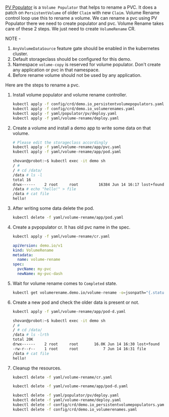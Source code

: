 [PV Populator](https://github.com/shovanmaity/k8s-volume-copy/blob/main/docs/demo/01_pv_populator.md) is a `Volume Populator` that helps to rename a PVC. It does a patch on `PersistentVolume` of older `Claim` with new `Claim`. Volume Rename control loop use this to rename a volume. We can rename a pvc using PV Populator there we need to create populator and pvc. Volume Rename takes care of these 2 steps. We just need to create `VolumeRename` CR.

NOTE -
1. `AnyVolumeDataSource` feature gate should be enabled in the kubernetes cluster.
2. Default storageclass should be configured for this demo.
3. Namespace `volume-copy` is reserved for volume populator. Don't create any application or pvc in that namespace.
4. Before rename volume should not be used by any application.

Here are the steps to rename a pvc.
1. Install volume populator and volume rename controller.
   ```bash
   kubectl apply -f config/crd/demo.io_persistentvolumepopulators.yaml
   kubectl apply -f config/crd/demo.io_volumerenames.yaml
   kubectl apply -f yaml/populator/pv/deploy.yaml
   kubectl apply -f yaml/volume-rename/deploy.yaml
   ```
2. Create a volume and install a demo app to write some data on that volume.
   ```bash
   # Please edit the storageclass accordingly
   kubectl apply -f yaml/volume-rename/app/pvc.yaml
   kubectl apply -f yaml/volume-rename/app/pod.yaml
   ```
   ```bash
   shovan@probot:~$ kubectl exec -it demo sh
   / #
   / # cd /data/
   /data # ls -l
   total 16
   drwx------    2 root     root         16384 Jun 14 16:17 lost+found
   /data # echo "hello!" > file
   /data # cat file
   hello!
   ```
3. After writing some data delete the pod.
   ```bash
   kubectl delete -f yaml/volume-rename/app/pod.yaml
   ```
4. Create a pvpopulator cr. It has old pvc name in the spec.
   ```bash
   kubectl apply -f yaml/volume-rename/cr.yaml
   ```
   ```yaml
   apiVersion: demo.io/v1
   kind: VolumeRename
   metadata:
     name: volume-rename
   spec:
     pvcName: my-pvc
     newName: my-pvc-dash
   ```
5. Wait for volume rename comes to `Completed` state.
   ```bash
   kubectl get volumerename.demo.io/volume-rename -o=jsonpath="{.status.state}{'\n'}"
   ```
6. Create a new pod and check the older data is present or not.
   ```bash
   kubectl apply -f yaml/volume-rename/app/pod-d.yaml
   ```
   ```bash
   shovan@probot:~$ kubectl exec -it demo sh
   / #
   / # cd /data/
   /data # ls -lrth
   total 20K
   drwx------    2 root     root       16.0K Jun 14 16:30 lost+found
   -rw-r--r--    1 root     root           7 Jun 14 16:31 file
   /data # cat file
   hello!
   ```
7. Cleanup the resources.
   ```bash
   kubectl delete -f yaml/volume-rename/cr.yaml
   ```
   ```bash
   kubectl delete -f yaml/volume-rename/app/pod-d.yaml
   ```
   ```bash
   kubectl delete -f yaml/populator/pv/deploy.yaml
   kubectl delete -f yaml/volume-rename/deploy.yaml
   kubectl delete -f config/crd/demo.io_persistentvolumepopulators.yaml
   kubectl delete -f config/crd/demo.io_volumerenames.yaml
   ```
